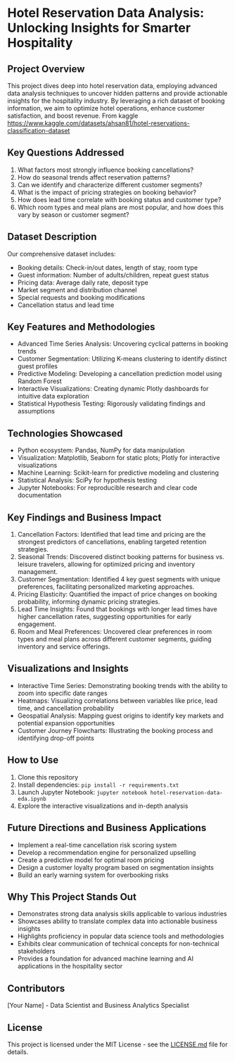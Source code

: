 # Hotel Reservation Data Analysis: Unlocking Insights for Smarter Hospitality

## Project Overview
This project dives deep into hotel reservation data, employing advanced data analysis techniques to uncover hidden patterns and provide actionable insights for the hospitality industry. By leveraging a rich dataset of booking information, we aim to optimize hotel operations, enhance customer satisfaction, and boost revenue.
From kaggle https://www.kaggle.com/datasets/ahsan81/hotel-reservations-classification-dataset

## Key Questions Addressed
1. What factors most strongly influence booking cancellations?
2. How do seasonal trends affect reservation patterns?
3. Can we identify and characterize different customer segments?
4. What is the impact of pricing strategies on booking behavior?
5. How does lead time correlate with booking status and customer type?
6. Which room types and meal plans are most popular, and how does this vary by season or customer segment?

## Dataset Description
Our comprehensive dataset includes:
- Booking details: Check-in/out dates, length of stay, room type
- Guest information: Number of adults/children, repeat guest status
- Pricing data: Average daily rate, deposit type
- Market segment and distribution channel
- Special requests and booking modifications
- Cancellation status and lead time

## Key Features and Methodologies
- Advanced Time Series Analysis: Uncovering cyclical patterns in booking trends
- Customer Segmentation: Utilizing K-means clustering to identify distinct guest profiles
- Predictive Modeling: Developing a cancellation prediction model using Random Forest
- Interactive Visualizations: Creating dynamic Plotly dashboards for intuitive data exploration
- Statistical Hypothesis Testing: Rigorously validating findings and assumptions

## Technologies Showcased
- Python ecosystem: Pandas, NumPy for data manipulation
- Visualization: Matplotlib, Seaborn for static plots; Plotly for interactive visualizations
- Machine Learning: Scikit-learn for predictive modeling and clustering
- Statistical Analysis: SciPy for hypothesis testing
- Jupyter Notebooks: For reproducible research and clear code documentation

## Key Findings and Business Impact
1. Cancellation Factors: Identified that lead time and pricing are the strongest predictors of cancellations, enabling targeted retention strategies.
2. Seasonal Trends: Discovered distinct booking patterns for business vs. leisure travelers, allowing for optimized pricing and inventory management.
3. Customer Segmentation: Identified 4 key guest segments with unique preferences, facilitating personalized marketing approaches.
4. Pricing Elasticity: Quantified the impact of price changes on booking probability, informing dynamic pricing strategies.
5. Lead Time Insights: Found that bookings with longer lead times have higher cancellation rates, suggesting opportunities for early engagement.
6. Room and Meal Preferences: Uncovered clear preferences in room types and meal plans across different customer segments, guiding inventory and service offerings.

## Visualizations and Insights
- Interactive Time Series: Demonstrating booking trends with the ability to zoom into specific date ranges
- Heatmaps: Visualizing correlations between variables like price, lead time, and cancellation probability
- Geospatial Analysis: Mapping guest origins to identify key markets and potential expansion opportunities
- Customer Journey Flowcharts: Illustrating the booking process and identifying drop-off points

## How to Use
1. Clone this repository
2. Install dependencies: `pip install -r requirements.txt`
3. Launch Jupyter Notebook: `jupyter notebook hotel-reservation-data-eda.ipynb`
4. Explore the interactive visualizations and in-depth analysis

## Future Directions and Business Applications
- Implement a real-time cancellation risk scoring system
- Develop a recommendation engine for personalized upselling
- Create a predictive model for optimal room pricing
- Design a customer loyalty program based on segmentation insights
- Build an early warning system for overbooking risks

## Why This Project Stands Out
- Demonstrates strong data analysis skills applicable to various industries
- Showcases ability to translate complex data into actionable business insights
- Highlights proficiency in popular data science tools and methodologies
- Exhibits clear communication of technical concepts for non-technical stakeholders
- Provides a foundation for advanced machine learning and AI applications in the hospitality sector

## Contributors
[Your Name] - Data Scientist and Business Analytics Specialist

## License
This project is licensed under the MIT License - see the [LICENSE.md](LICENSE.md) file for details.
